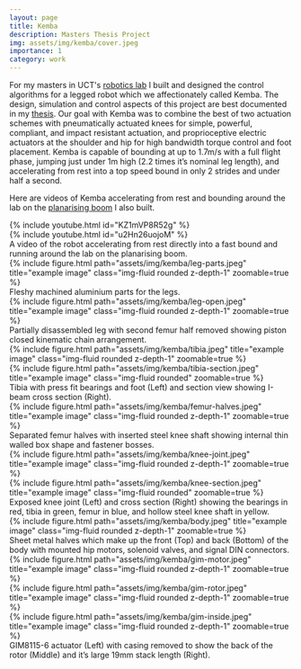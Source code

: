 ```yaml
---
layout: page
title: Kemba
description: Masters Thesis Project
img: assets/img/kemba/cover.jpeg
importance: 1
category: work
---
```


For my masters in UCT's [robotics lab](https://www.africanroboticsunit.com) I built and designed the control algorithms for a legged robot which we affectionately called Kemba. The design, simulation and control aspects of this project are best documented in my [thesis](https://chrismailer.github.io/assets/pdf/mailer-masters-thesis.pdf). Our goal with Kemba was to combine the best of two actuation schemes with pneumatically actuated knees for simple, powerful, compliant, and impact resistant actuation, and proprioceptive electric actuators at the shoulder and hip for high bandwidth torque control and foot placement. Kemba is capable of bounding at up to 1.7m/s with a full flight phase, jumping just under 1m high (2.2 times it’s nominal leg length), and accelerating from rest into a top speed bound in only 2 strides and under half a second.

Here are videos of Kemba accelerating from rest and bounding around the lab on the [planarising boom](https://chrismailer.github.io/projects/boom/) I also built.
<div class="row justify-content-sm-center">
    <div class="col-sm-6 mt-3 mt-md-0">
        {% include youtube.html id="KZ1mVP8R52g" %}
    </div>
    <div class="col-sm-6 mt-3 mt-md-0">
        {% include youtube.html id="u2Hn26uojoM" %}
    </div>
</div>
<div class="caption">
    A video of the robot accelerating from rest directly into a fast bound and running around the lab on the planarising boom.
</div>

<div class="row">
    <div class="col-sm mt-3 mt-md-0">
        {% include figure.html path="assets/img/kemba/leg-parts.jpeg" title="example image" class="img-fluid rounded z-depth-1" zoomable=true %}
    </div>
</div>
<div class="caption">
    Fleshy machined aluminium parts for the legs.
</div>

<div class="row">
    <div class="col-sm mt-3 mt-md-0">
        {% include figure.html path="assets/img/kemba/leg-open.jpeg" title="example image" class="img-fluid rounded z-depth-1" zoomable=true %}
    </div>
</div>
<div class="caption">
    Partially disassembled leg with second femur half removed showing piston closed kinematic chain arrangement.
</div>

<div class="row justify-content-sm-center">
    <div class="col-sm-9 mt-3 mt-md-0">
        {% include figure.html path="assets/img/kemba/tibia.jpeg" title="example image" class="img-fluid rounded z-depth-1" zoomable=true %}
    </div>
    <div class="col-sm-3 mt-3 mt-md-0">
        {% include figure.html path="assets/img/kemba/tibia-section.jpeg" title="example image" class="img-fluid rounded" zoomable=true %}
    </div>
</div>
<div class="caption">
    Tibia with press fit bearings and foot (Left) and section view showing I-beam cross section (Right).
</div>

<div class="row">
    <div class="col-sm mt-3 mt-md-0">
        {% include figure.html path="assets/img/kemba/femur-halves.jpeg" title="example image" class="img-fluid rounded z-depth-1" zoomable=true %}
    </div>
</div>
<div class="caption">
    Separated femur halves with inserted steel knee shaft showing internal thin walled box shape and fastener bosses.
</div>

<div class="row justify-content-sm-center">
    <div class="col-sm-8 mt-3 mt-md-0">
        {% include figure.html path="assets/img/kemba/knee-joint.jpeg" title="example image" class="img-fluid rounded z-depth-1" zoomable=true %}
    </div>
    <div class="col-sm-4 mt-3 mt-md-0">
        {% include figure.html path="assets/img/kemba/knee-section.jpeg" title="example image" class="img-fluid rounded" zoomable=true %}
    </div>
</div>
<div class="caption">
    Exposed knee joint (Left) and cross section (Right) showing the bearings in red, tibia in green, femur in blue, and hollow steel knee shaft in yellow.
</div>

<div class="row">
    <div class="col-sm mt-3 mt-md-0">
        {% include figure.html path="assets/img/kemba/body.jpeg" title="example image" class="img-fluid rounded z-depth-1" zoomable=true %}
    </div>
</div>
<div class="caption">
    Sheet metal halves which make up the front (Top) and back (Bottom) of the body with mounted hip motors, solenoid valves, and signal DIN connectors.
</div>

<div class="row">
    <div class="col-sm mt-3 mt-md-0">
        {% include figure.html path="assets/img/kemba/gim-motor.jpeg" title="example image" class="img-fluid rounded z-depth-1" zoomable=true %}
    </div>
    <div class="col-sm mt-3 mt-md-0">
        {% include figure.html path="assets/img/kemba/gim-rotor.jpeg" title="example image" class="img-fluid rounded z-depth-1" zoomable=true %}
    </div>
    <div class="col-sm mt-3 mt-md-0">
        {% include figure.html path="assets/img/kemba/gim-inside.jpeg" title="example image" class="img-fluid rounded z-depth-1" zoomable=true %}
    </div>
</div>
<div class="caption">
    GIM8115-6 actuator (Left) with casing removed to show the back of the rotor (Middle) and it’s large 19mm stack length (Right).
</div>
